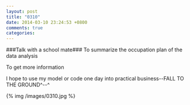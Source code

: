 ```yaml
---
layout: post
title: "0310"
date: 2014-03-10 23:24:53 +0800
comments: true
categories: 
---
```


###Talk with a school mate###
To summarize the occupation plan of the data analysis

To get more information

I hope to use my model or code one day into practical business--FALL TO THE GROUND^--^ 

{% img /images/0310.jpg %} 
